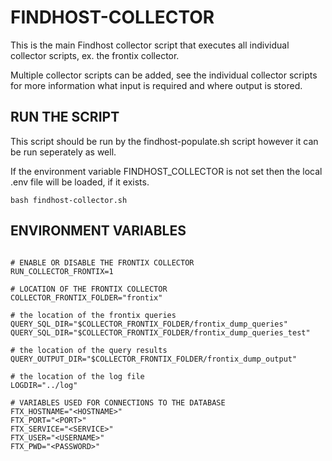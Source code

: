 # FINDHOST-COLLECTOR

This is the main Findhost collector script that executes all individual collector scripts, ex. the frontix collector.

Multiple collector scripts can be added, see the individual collector scripts for more information what input is required and where output is stored.

## RUN THE SCRIPT

This script should be run by the findhost-populate.sh script however it can be run seperately as well.

If the environment variable FINDHOST_COLLECTOR is not set then the local .env file will be loaded, if it exists.

```
bash findhost-collector.sh
```

## ENVIRONMENT VARIABLES

```

# ENABLE OR DISABLE THE FRONTIX COLLECTOR
RUN_COLLECTOR_FRONTIX=1

# LOCATION OF THE FRONTIX COLLECTOR
COLLECTOR_FRONTIX_FOLDER="frontix"

# the location of the frontix queries
QUERY_SQL_DIR="$COLLECTOR_FRONTIX_FOLDER/frontix_dump_queries"
QUERY_SQL_DIR="$COLLECTOR_FRONTIX_FOLDER/frontix_dump_queries_test"

# the location of the query results
QUERY_OUTPUT_DIR="$COLLECTOR_FRONTIX_FOLDER/frontix_dump_output"

# the location of the log file
LOGDIR="../log"

# VARIABLES USED FOR CONNECTIONS TO THE DATABASE
FTX_HOSTNAME="<HOSTNAME>"
FTX_PORT="<PORT>"
FTX_SERVICE="<SERVICE>"
FTX_USER="<USERNAME>"
FTX_PWD="<PASSWORD>"
```

